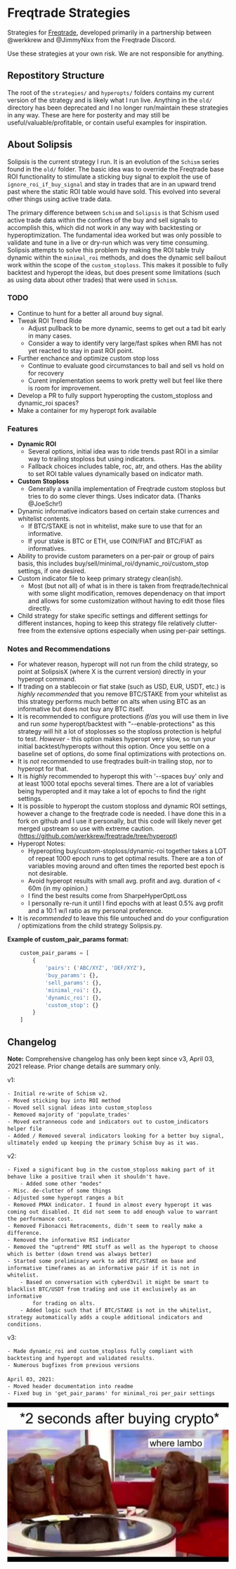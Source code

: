 # Freqtrade Strategies

Strategies for [Freqtrade](https://freqtrade.io), developed primarily in a partnership between @werkkrew and @JimmyNixx from the Freqtrade Discord.

Use these strategies at your own risk. We are not responsible for anything.

## Repostitory Structure

The root of the `strategies/` and `hyperopts/` folders contains my current version of the strategy and is likely what I run live. Anything in the `old/` directory has been deprecated and I no longer run/maintain these strategies in any way. These are here for posterity and may still be useful/valuable/profitable, or contain useful examples for inspiration.

## About Solipsis

Solipsis is the current strategy I run. It is an evolution of the `Schism` series found in the `old/` folder. The basic idea was to override the Freqtrade base ROI functionality to stimulate a sticking buy signal to exploit the use of `ignore_roi_if_buy_signal` and stay in trades that are in an upward trend past where the static ROI table would have sold. This evolved into several other things using active trade data.

The primary difference between `Schism` and `Solipsis` is that Schism used active trade data within the confines of the buy and sell signals to accomplish this, which did not work in any way with backtesting or hyperoptimization. The fundamental idea worked but was only possible to validate and tune in a live or dry-run which was very time consuming. Solipsis attempts to solve this problem by making the ROI table truly dynamic within the `minimal_roi` methods, and does the dynamic sell bailout work within the scope of the `custom_stoploss`.  This makes it possible to fully backtest and hyperopt the ideas, but does present some limitations (such as using data about other trades) that were used in `Schism`.

### TODO

- Continue to hunt for a better all around buy signal.
- Tweak ROI Trend Ride
  - Adjust pullback to be more dynamic, seems to get out a tad bit early in many cases.
  - Consider a way to identify very large/fast spikes when RMI has not yet reacted to stay in past ROI point.
- Further enchance and optimize custom stop loss
  - Continue to evaluate good circumstances to bail and sell vs hold on for recovery
  - Curent implementation seems to work pretty well but feel like there is room for improvement.
- Develop a PR to fully support hyperopting the custom_stoploss and dynamic_roi spaces?
- Make a container for my hyperopt fork available

### Features

- **Dynamic ROI**
  - Several options, initial idea was to ride trends past ROI in a similar way to trailing stoploss but using indicators.
  - Fallback choices includes table, roc, atr, and others.  Has the ability to set ROI table values dynamically based on indicator math.
- **Custom Stoploss**
  - Generally a vanilla implementation of Freqtrade custom stoploss but tries to do some clever things.  Uses indicator data. (Thanks @JoeSchr!)
- Dynamic informative indicators based on certain stake currences and whitelist contents.
  - If BTC/STAKE is not in whitelist, make sure to use that for an informative.
  - If your stake is BTC or ETH, use COIN/FIAT and BTC/FIAT as informatives.
- Ability to provide custom parameters on a per-pair or group of pairs basis, this includes buy/sell/minimal_roi/dynamic_roi/custom_stop settings, if one desired.
- Custom indicator file to keep primary strategy clean(ish).
  - Most (but not all) of what is in there is taken from freqtrade/technical with some slight modification, removes dependenacy on that import and allows for some customization without having to edit those files directly.
- Child strategy for stake specific settings and different settings for different instances, hoping to keep this strategy file relatively clutter-free from the extensive options especially when using per-pair settings.

### Notes and Recommendations

- For whatever reason, hyperopt will not run from the child strategy, so point at SolipsisX (where X is the current version) directly in your hyperopt command.
- If trading on a stablecoin or fiat stake (such as USD, EUR, USDT, etc.) is *highly recommended* that you remove BTC/STAKE from your whitelist as this strategy performs much better on alts when using BTC as an informative but does not buy any BTC itself.
- It is recommended to configure protections *if/as* you will use them in live and run *some* hyperopt/backtest with "--enable-protections" as this strategy will hit a lot of stoplosses so the stoploss protection is helpful to test. *However* - this option makes hyperopt very slow, so run your initial backtest/hyperopts without this option. Once you settle on a baseline set of options, do some final optimizations with protections on.
- It is *not* recommended to use freqtrades built-in trailing stop, nor to hyperopt for that.
- It is *highly* recommended to hyperopt this with '--spaces buy' only and at least 1000 total epochs several times. There are a lot of variables being hyperopted and it may take a lot of epochs to find the right settings.
- It is possible to hyperopt the custom stoploss and dynamic ROI settings, however a change to the freqtrade code is needed. I have done this in a fork on github and I use it personally, but this code will likely never get merged upstream so use with extreme caution. (https://github.com/werkkrew/freqtrade/tree/hyperopt)
- Hyperopt Notes:
  - Hyperopting buy/custom-stoploss/dynamic-roi together takes a LOT of repeat 1000 epoch runs to get optimal results.  There are a ton of variables moving around and often times the reported best epoch is not desirable.
  - Avoid hyperopt results with small avg. profit and avg. duration of < 60m (in my opinion.)
  - I find the best results come from SharpeHyperOptLoss
  - I personally re-run it until I find epochs with at least 0.5% avg profit and a 10:1 w/l ratio as my personal preference.
- It is *recommended* to leave this file untouched and do your configuration / optimizations from the child strategy Solipsis.py.

**Example of custom_pair_params format:**

```python
    custom_pair_params = [
        {
            'pairs': ('ABC/XYZ', 'DEF/XYZ'),
            'buy_params': {},
            'sell_params': {},
            'minimal_roi': {},
            'dynamic_roi': {},
            'custom_stop': {}
        }
    ]
```

## Changelog

**Note:** Comprehensive changelog has only been kept since v3, April 03, 2021 release.  Prior change details are summary only.

v1:
```
- Initial re-write of Schism v2.
- Moved sticking buy into ROI method
- Moved sell signal ideas into custom_stoploss
- Removed majority of 'populate_trades'
- Moved extranneous code and indicators out to custom_indicators helper file
- Added / Removed several indicators looking for a better buy signal, ultimately ended up keeping the primary Schism buy as it was.
```

v2:
```
- Fixed a significant bug in the custom_stoploss making part of it behave like a positive trail when it shouldn't have.
    - Added some other "modes"
- Misc. de-clutter of some things
- Adjusted some hyperopt ranges a bit
- Removed PMAX indicator. I found in almost every hyperopt it was coming out disabled. It did not seem to add enough value to warrant the performance cost.
- Removed Fibonacci Retracements, didn't seem to really make a difference.
- Removed the informative RSI indicator
- Removed the "uptrend" RMI stuff as well as the hyperopt to choose which is better (down trend was always better)
- Started some preliminary work to add BTC/STAKE on base and informative timeframes as an informative pair if it is not in whitelist.
    - Based on conversation with cyberd3vil it might be smart to blacklist BTC/USDT from trading and use it exclusively as an informative
        for trading on alts.
    - Added logic such that if BTC/STAKE is not in the whitelist, strategy automatically adds a couple additional indicators and conditions.

```

v3:
```
- Made dynamic_roi and custom_stoploss fully compliant with backtesting and hyperopt and validated results.
- Numerous bugfixes from previous versions

April 03, 2021:
- Moved header documentation into readme
- Fixed bug in 'get_pair_params' for minimal_roi per_pair settings

```





![Where Lambo?](misc/wherelambo.jpg)
